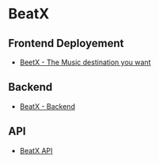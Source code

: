 # BeatX
## Frontend Deployement
- [BeetX - The Music destination you want](https://beetx.netlify.app)
## Backend
- [BeatX - Backend](https://github.com/Vaibhav-sh27/SongApp-Backend)
## API
- [BeatX API](https://song-app-backend.vercel.app)
